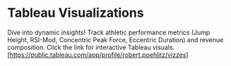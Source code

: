 # Tableau Visualizations
Dive into dynamic insights! Track athletic performance metrics (Jump Height, RSI-Mod, Concentric Peak Force, Eccentric Duration) and revenue composition. 
Click the link for interactive Tableau visuals. [https://public.tableau.com/app/profile/robert.poehlitz/vizzes]
